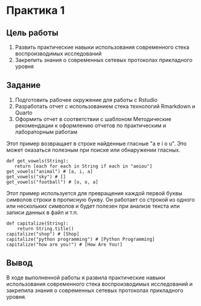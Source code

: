# Практика 1

## Цель работы

1.  Развить практические навыки использования современного стека воспроизводимых исследований
2.  Закрепить знания о современных сетевых протоколах прикладного уровня

## Задание

1.  Подготовить рабочее окружение для работы с Rstudio
2.  Разработать отчет с использованием стека технологий Rmarkdown и Quarto
3.  Оформить отчет в соответствии с шаблоном Методические рекомендации к оформлению отчетов по практическим и лабораторным работам

Этот пример возвращает в строке найденные гласные "a e i o u". Это может оказаться полезным при поиске или обнаружении гласных.

```         
def get_vowels(String):
   return [each for each in String if each in "aeiou"]
get_vowels("animal") # [a, i, a]
get_vowels("sky") # []
get_vowels("football") # [o, o, a]
```

Этот пример используется для превращения каждой первой буквы символов строки в прописную букву. Он работает со строкой из одного или нескольких символов и будет полезен при анализе текста или записи данных в файл и т.п.

```
def capitalize(String):
    return String.title()
capitalize("shop") # [Shop]
capitalize("python programming") # [Python Programming]
capitalize("how are you!") # [How Are You!]
```

## Вывод

В ходе выполненной работы я развила практические навыки использования современного стека воспроизводимых исследований и закрепила знания о современных сетевых протоколах прикладного уровня.
